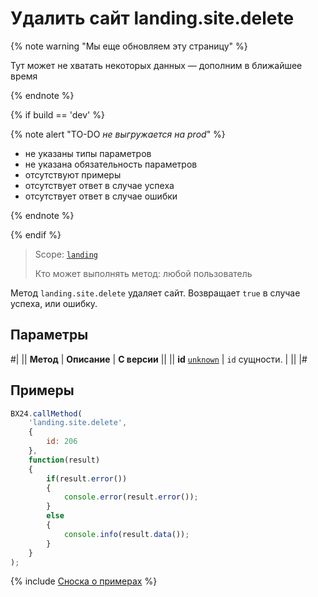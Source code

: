 # Удалить сайт landing.site.delete

{% note warning "Мы еще обновляем эту страницу" %}

Тут может не хватать некоторых данных — дополним в ближайшее время

{% endnote %}

{% if build == 'dev' %}

{% note alert "TO-DO _не выгружается на prod_" %}

- не указаны типы параметров
- не указана обязательность параметров
- отсутствуют примеры
- отсутствует ответ в случае успеха
- отсутствует ответ в случае ошибки

{% endnote %}

{% endif %}

> Scope: [`landing`](../../scopes/permissions.md)
>
> Кто может выполнять метод: любой пользователь

Метод `landing.site.delete` удаляет сайт. Возвращает `true` в случае успеха, или ошибку.

## Параметры

#|
|| **Метод** | **Описание** | **С версии** ||
|| **id**
[`unknown`](../../data-types.md) | `id` сущности. | ||
|#

## Примеры

```js
BX24.callMethod(
    'landing.site.delete',
    {
        id: 206
    },
    function(result)
    {
        if(result.error())
        {
            console.error(result.error());
        }
        else
        {
            console.info(result.data());
        }
    }
);
```

{% include [Сноска о примерах](../../../_includes/examples.md) %}